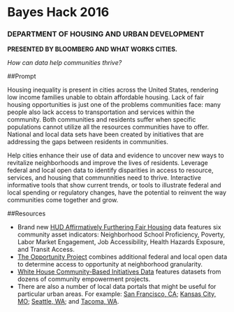 # Bayes Hack 2016
### DEPARTMENT OF HOUSING AND URBAN DEVELOPMENT
__PRESENTED BY BLOOMBERG AND WHAT WORKS CITIES.__

_How can data help communities thrive?_

##Prompt

Housing inequality is present in cities across the United States, rendering low income families unable to obtain affordable housing. Lack of fair housing opportunities is just one of the problems communities face: many people also lack access to transportation and services within the community. Both communities and residents suffer when specific populations cannot utilize all the resources communities have to offer. National and local data sets have been created by initiatives that are addressing the gaps between residents in communities.

Help cities enhance their use of data and evidence to uncover new ways to revitalize neighborhoods and improve the lives of residents. Leverage federal and local open data to identify disparities in access to resource, services, and housing that communnities need to thrive. Interactive informative tools that show current trends, or tools to illustrate federal and local spending or regulatory changes, have the potential to reinvent the way communities come together and grow.

##Resources
* Brand new [HUD Affirmatively Furthering Fair Housing](http://egis.hud.gov/affht/) data features six community asset indicators: Neighborhood School Proficiency, Poverty, Labor Market Engagement, Job Accessibility, Health Hazards Exposure, and Transit Access.
* [The Opportunity Project](http://opportunity.census.gov/) combines additional federal and local open data to determine access to opportunity at neighborhood granularity.
* [White House Community-Based Initiatives Data](https://www.whitehouse.gov/omb/place/datasets) features datasets from dozens of community empowerment projects.
* There are also a number of local data portals that might be useful for particular urban areas. For example: [San Francisco, CA](http://housing.datasf.org/); [Kansas City, MO](https://data.kcmo.org/browse?category=Property); [Seattle, WA](https://data.seattle.gov/browse?category=Community); and [Tacoma, WA](https://data.cityoftacoma.org/data?cat=infrastructure%20and%20transportation).
